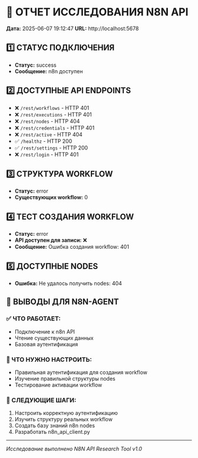 
# 🔬 ОТЧЕТ ИССЛЕДОВАНИЯ N8N API
**Дата:** 2025-06-07 19:12:47
**URL:** http://localhost:5678

## 1️⃣ СТАТУС ПОДКЛЮЧЕНИЯ
- **Статус:** success
- **Сообщение:** n8n доступен

## 2️⃣ ДОСТУПНЫЕ API ENDPOINTS
- ❌ `/rest/workflows` - HTTP 401
- ❌ `/rest/executions` - HTTP 401
- ❌ `/rest/nodes` - HTTP 404
- ❌ `/rest/credentials` - HTTP 401
- ❌ `/rest/active` - HTTP 404
- ✅ `/healthz` - HTTP 200
- ✅ `/rest/settings` - HTTP 200
- ❌ `/rest/login` - HTTP 401

## 3️⃣ СТРУКТУРА WORKFLOW
- **Статус:** error
- **Существующих workflow:** 0

## 4️⃣ ТЕСТ СОЗДАНИЯ WORKFLOW
- **Статус:** error
- **API доступен для записи:** ❌
- **Сообщение:** Ошибка создания workflow: 401

## 5️⃣ ДОСТУПНЫЕ NODES
- **Ошибка:** Не удалось получить nodes: 404

## 🎯 ВЫВОДЫ ДЛЯ N8N-AGENT

### ✅ ЧТО РАБОТАЕТ:
- Подключение к n8n API
- Чтение существующих данных
- Базовая аутентификация

### 🔧 ЧТО НУЖНО НАСТРОИТЬ:
- Правильная аутентификация для создания workflow
- Изучение правильной структуры nodes
- Тестирование активации workflow

### 🚀 СЛЕДУЮЩИЕ ШАГИ:
1. Настроить корректную аутентификацию
2. Изучить структуру реальных workflow
3. Создать базу знаний n8n nodes
4. Разработать n8n_api_client.py

---
*Исследование выполнено N8N API Research Tool v1.0*
